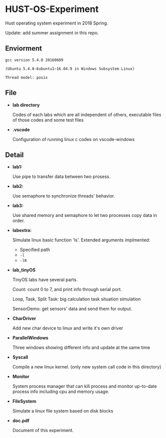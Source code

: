# HUST-OS-Experiment

Hust operating system experiment in 2018 Spring.

Update: add summer assignment in this repo.

## Enviorment

	gcc version 5.4.0 20160609 
	
	(Ubuntu 5.4.0-6ubuntu1~16.04.9 in Windows Subsystem Linux)

	Thread model: posix

## File

 - **lab directory**

	Codes of each labs which are all independent of others, executable files of those codes and some test files

 - **.vscode**

	Configuration of running linux c codes on vscode-windows


## Detail

 - **lab1:** 

	Use pipe to transfer data between two prosess.
		
 - **lab2:**

	Use semaphore to synchronize threads' behavior.
	
 
 - **lab3:**

	Use shared memory and semaphore to let two processes copy data in order.


 - **labextra:**

	Simulate linux basic function 'ls'.
	Extended arguments implmented:

	 - Specified path
	 - `-l` 
	 - `-lR`

 - **lab_tinyOS**

	TinyOS labs have several parts.
	
	Count: count 0 to 7, and print info through serial port.
	
	Loop, Task, Split Task: big calculation task situation simulation
	
	SensorDemo: get sensors' data and send them for output.

 - **CharDriver**
 
	Add new char device to linux and write it's own driver
	
 - **ParallelWindows**	
 
	Three windows showing different info and update at the same time
	
 - **Syscall**		
 
	Compile a new linux kernel. (only new system call code in this directory)

 - **Monitor**		
 
	System process manager that can kill process and monitor up-to-date process info including cpu and memory usage.	
	
 - **FileSystem**		
 
	Simulate a linux file system based on disk blocks	
	
 - **doc.pdf**

	Document of this experiment.
